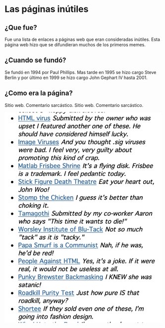 # Las páginas inútiles    

## ¿Que fue?

Fue una lista de enlaces a páginas web que eran consideradas inútiles. Esta página web hizo que se difundieran muchos de los primeros memes.

## ¿Cuando se fundó?
Se fundó en 1994 por Paul Phillips. Mas tarde en 1995 se hizo cargo Steve Berlin y por último en 1999 se hizo cargo John Gephart IV hasta 2001.

## ¿Como era la página?
Sitio web. Comentario sarcástico. Sitio web. Comentario sarcástico.

![Ejemplo de la pagina web](https://github.com/MarcosYelamos/SMX2-M8UF1A1-HistoriaWeb-1994-Las-paginas-inutiles-MarcosYelamos/blob/main/pagina%20inutiles.png)

